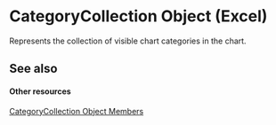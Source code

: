
# CategoryCollection Object (Excel)

Represents the collection of visible chart categories in the chart.


## See also


#### Other resources


 [CategoryCollection Object Members](39a6f85c-2219-79df-cbbc-0bcc21a517e8.md)
